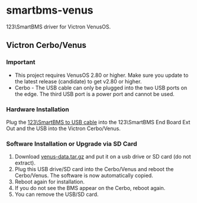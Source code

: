 # smartbms-venus

123\SmartBMS driver for Victron VenusOS.

## Victron Cerbo/Venus

### Important

* This project requires VenusOS 2.80 or higher. Make sure you update to the latest release (candidate) to get v2.80 or higher.
* Cerbo - The USB cable can only be plugged into the two USB ports on the edge. The third USB port is a power port and cannot be used.

### Hardware Installation

Plug the [123\SmartBMS to USB cable](https://123electric.eu/products/123smartbms-to-usb) into the 123\SmartBMS End Board Ext Out and the USB into the Victron Cerbo/Venus.

### Software Installation or Upgrade via SD Card

1. Download [venus-data.tar.gz](https://123electric.eu/downloads/123smartbmstousb/venus-data.tar.gz) and put it on a usb drive or SD card (do not extract).
2. Plug this USB drive/SD card into the Cerbo/Venus and reboot the Cerbo/Venus. The software is now automatically copied.
3. Reboot again for installation.
4. If you do not see the BMS appear on the Cerbo, reboot again.
5. You can remove the USB/SD card.